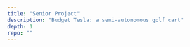 ```yaml
---
title: "Senior Project"
description: "Budget Tesla: a semi-autonomous golf cart"
depth: 1
repo: ""
---
```

